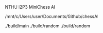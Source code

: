 NTHU I2P3   MiniChess AI

/mnt/c/Users/user/Documents/Github/chessAI

./build/main ./build/random ./build/random